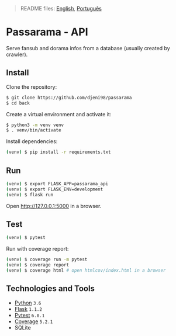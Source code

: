 > README files: [English](README.md), [Português](README-PT.md)
# Passarama - API

Serve fansub and dorama infos from a database (usually created by crawler).

## Install

Clone the repository:
```sh
$ git clone https://github.com/djeni98/passarama
$ cd back
```

Create a virtual environment and activate it:
```sh
$ python3 -m venv venv
$ . venv/bin/activate
```

Install dependencies:
```sh
(venv) $ pip install -r requirements.txt
```

## Run

```sh
(venv) $ export FLASK_APP=passarama_api
(venv) $ export FLASK_ENV=development
(venv) $ flask run
```
Open http://127.0.0.1:5000 in a browser.

## Test

```sh
(venv) $ pytest
```

Run with coverage report:
```sh
(venv) $ coverage run -m pytest
(venv) $ coverage report
(venv) $ coverage html # open htmlcov/index.html in a browser
```

## Technologies and Tools

* [Python](https://www.python.org/) ```3.6```
* [Flask](https://flask.palletsprojects.com/en/1.1.x/) ```1.1.2```
* [Pytest](https://docs.pytest.org/en/stable/index.html) ```6.0.1```
* [Coverage](https://coverage.readthedocs.io/en/coverage-5.2.1/) ```5.2.1```
* SQLite

